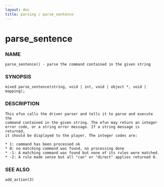 ```yaml
---
layout: doc
title: parsing / parse_sentence
---
```

# parse_sentence

### NAME

    parse_sentence() - parse the command contained in the given string

### SYNOPSIS

    mixed parse_sentence(string, void | int, void | object *, void | mapping);

### DESCRIPTION

    This efun calls the driver parser and tells it to parse and execute the
    command contained in the given string. The efun may return an integer
    error code, or a string error message. If a string message is returned,
    it should be displayed to the player. The integer codes are:

    * 1: command has been processed ok
    * 0: no matching command was found, no processing done
    * -1: A matching command was found but none of its rules were matched.
    * -2: A rule made sense but all "can" or "direct" applies returned 0.

### SEE ALSO

    add_action(3)


